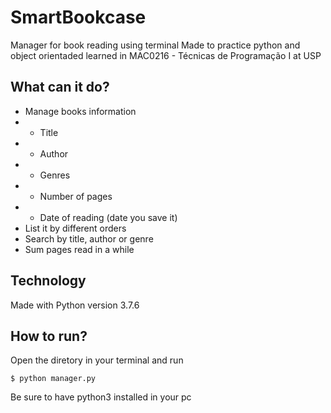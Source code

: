 # SmartBookcase
Manager for book reading using terminal
Made to practice python and object orientaded learned in MAC0216 - Técnicas de Programação I at USP
## What can it do?
* Manage books information
* * Title
* * Author
* * Genres
* * Number of pages
* * Date of reading (date you save it)
* List it by different orders
* Search by title, author or genre
* Sum pages read in a while
## Technology
Made with Python version 3.7.6
## How to run?
Open the diretory in your terminal and run
```
$ python manager.py
```
Be sure to have python3 installed in your pc